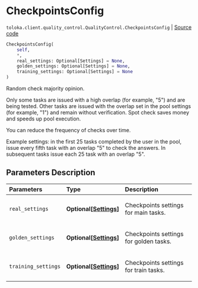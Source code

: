 # CheckpointsConfig
`toloka.client.quality_control.QualityControl.CheckpointsConfig` | [Source code](https://github.com/Toloka/toloka-kit/blob/v0.1.24/src/client/quality_control.py#L62)

```python
CheckpointsConfig(
    self,
    *,
    real_settings: Optional[Settings] = None,
    golden_settings: Optional[Settings] = None,
    training_settings: Optional[Settings] = None
)
```

Random check majority opinion.


Only some tasks are issued with a high overlap (for example, "5") and are being tested.
Other tasks are issued with the overlap set in the pool settings (for example, "1") and remain without verification.
Spot check saves money and speeds up pool execution.

You can reduce the frequency of checks over time.

Example settings: in the first 25 tasks completed by the user in the pool, issue every fifth task with an overlap "5"
to check the answers. In subsequent tasks issue each 25 task with an overlap "5".

## Parameters Description

| Parameters | Type | Description |
| :----------| :----| :-----------|
`real_settings`|**Optional\[[Settings](toloka.client.quality_control.QualityControl.CheckpointsConfig.Settings.md)\]**|<p>Checkpoints settings for main tasks.</p>
`golden_settings`|**Optional\[[Settings](toloka.client.quality_control.QualityControl.CheckpointsConfig.Settings.md)\]**|<p>Checkpoints settings for golden tasks.</p>
`training_settings`|**Optional\[[Settings](toloka.client.quality_control.QualityControl.CheckpointsConfig.Settings.md)\]**|<p>Checkpoints settings for train tasks.</p>
